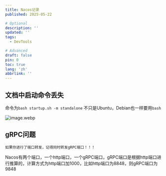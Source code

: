 ```yaml
---
title: Nacos记录
published: 2025-05-22

# Optional
description: ''
updated: ''
tags:
  - DevTools

# Advanced
draft: false
pin: 0
toc: true
lang: 'zh'
abbrlink: ''
---
```


## 文档中启动命令丢失
命令为`bash startup.sh -m standalone` 不只是Ubuntu，Debian也一样要用`bash`

![image.webp](https://r2.cipheror.com/u8eioCZ1.webp)

## gRPC问题
`如果你进行了端口转发，记得同时转发gRPC端口！！！`

Nacos有两个端口，一个http端口，一个gRPC端口，gRPC端口是根据http端口进行推算的，计算方式为http端口加1000，比如http端口为8848，则gRPC端口为9848
